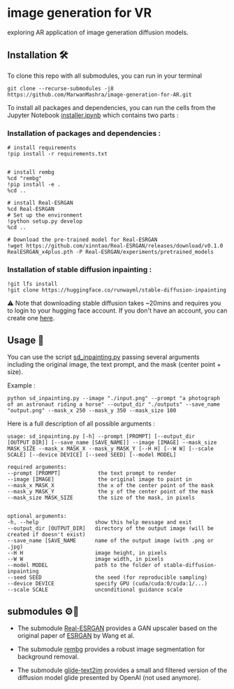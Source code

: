 # image generation for VR
exploring AR application of image generation diffusion models.

## Installation 🛠️

To clone this repo with all submodules, you can run in your terminal
```
git clone --recurse-submodules -j8 https://github.com/MarwanMashra/image-generation-for-AR.git 
```

To install all packages and dependencies, you can run the cells from the Jupyter Notebook [installer.ipynb](installer.ipynb) which contains two parts :

### Installation of packages and dependencies :
```
# install requirements
!pip install -r requirements.txt


# install rembg
%cd "rembg"
!pip install -e .
%cd ..

# install Real-ESRGAN
%cd Real-ESRGAN
# Set up the environment
!python setup.py develop
%cd ..

# Download the pre-trained model for Real-ESRGAN
!wget https://github.com/xinntao/Real-ESRGAN/releases/download/v0.1.0 RealESRGAN_x4plus.pth -P Real-ESRGAN/experiments/pretrained_models

```
### Installation of stable diffusion inpainting :
```
!git lfs install
!git clone https://huggingface.co/runwayml/stable-diffusion-inpainting
```
⚠️ Note that downloading stable diffusion takes ~20mins and requires you to login to your hugging face account. If you don't have an account, you can create one <a href="https://huggingface.co/">here</a>.

## Usage 📖

You can use the script [sd_inpainting.py](sd_inpainting.py) passing several arguments including the original image, the text prompt, and the mask (center point + size). 

Example :
```
python sd_inpainting.py --image "./input.png" --prompt "a photograph of an astronaut riding a horse" --output_dir "./outputs" --save_name "output.png" --mask_x 250 --mask_y 350 --mask_size 100

```

Here is a full description of all possible arguments :
```
usage: sd_inpainting.py [-h] --prompt [PROMPT] [--output_dir [OUTPUT_DIR]] [--save_name [SAVE_NAME]] --image [IMAGE] --mask_size MASK_SIZE --mask_x MASK_X --mask_y MASK_Y [--H H] [--W W] [--scale SCALE] [--device DEVICE] [--seed SEED] [--model MODEL]

required arguments:
--prompt [PROMPT]            the text prompt to render
--image [IMAGE]              the original image to paint in
--mask_x MASK_X              the x of the center point of the mask
--mask_y MASK_Y              the y of the center point of the mask
--mask_size MASK_SIZE        the size of the mask, in pixels


optional arguments:
-h, --help                  show this help message and exit
--output_dir [OUTPUT_DIR]   directory of the output image (will be created if doesn't exist)
--save_name [SAVE_NAME      name of the output image (with .png or .jpg)
--H H                       image height, in pixels 
--W W                       image width, in pixels
--model MODEL               path to the folder of stable-diffusion-inpainting
--seed SEED                 the seed (for reproducible sampling)
--device DEVICE             specify GPU (cuda/cuda:0/cuda:1/...)
--scale SCALE               unconditional guidance scale
```

<!-- 
* The [glide](glide.ipynb) [![][colab]][colab-glide] notebook uses a the glide model fine-tuned for image inpainting task, to generate an element in an image. Here is how it works :
    1) Put your image in the [input images](input_images) folder.
    2) Choose the part of the image to mask (size & position).
    3) Choose a text prompt. For better results, try adding details and key words in it.
    4) The component is generated, upscaled using the diffusion based upsampler of glide, then upscaled again using Real-ESRGAN, and finally saved in the [output images](output_images) folder.

[colab]: <https://colab.research.google.com/assets/colab-badge.svg>
[colab-glide]: <https://colab.research.google.com/drive/1s04jxQSbBUMDjdNh8K367be3oRi_Hjjz?usp=sharing> -->


## submodules ⚙️🔧

* The submodule [Real-ESRGAN](Real-ESRGAN) provides a GAN upscaler based on the original paper of [ESRGAN](https://arxiv.org/pdf/1809.00219.pdf) by Wang et al.

* The submodule [rembg](rembg) provides a robust image segmentation for background removal.

* The submodule [glide-text2im](glide-text2im) provides a small and filtered version of the diffusion model glide presented by OpenAI (not used anymore).



